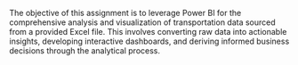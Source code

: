 The objective of this assignment is to leverage Power BI for the comprehensive analysis and visualization of 
transportation data sourced from a provided Excel file. This involves converting raw data into actionable insights, developing interactive dashboards, and deriving 
informed business decisions through the analytical process.
